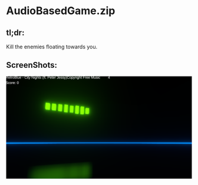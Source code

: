 # AudioBasedGame.zip

## tl;dr:
Kill the enemies floating towards you.

## ScreenShots:
<img align="center" src="https://raw.githubusercontent.com/MarcelvanDuijnDev/Unity_Builds/main/OtherFiles/ScreenShot_AudioBasedGame_1.png">
